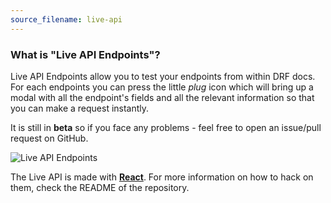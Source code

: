 ```yaml
---
source_filename: live-api
---
```


### What is "Live API Endpoints"?

Live API Endpoints allow you to test your endpoints from within DRF docs. For each endpoints you can press the little *plug* icon which will bring up a modal with all the endpoint's fields and all the relevant information so that you can make a request instantly.

It is still in **beta** so if you face any problems - feel free to open an issue/pull request on GitHub.

<img class="img-responsive" src="/images/live-api.png" alt="Live API Endpoints" />

The Live API is made with **[React](https://facebook.github.io/react/)**. For more information on how to hack on them, check the README of the repository.
